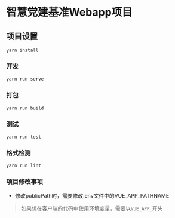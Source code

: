 # 智慧党建基准Webapp项目

## 项目设置
```
yarn install
```

### 开发
```
yarn run serve
```

### 打包
```
yarn run build
```

### 测试
```
yarn run test
```

### 格式检测
```
yarn run lint
```

### 项目修改事项
* 修改publicPath时，需要修改.env文件中的VUE_APP_PATHNAME

> 如果想在客户端的代码中使用环境变量，需要以`VUE_APP_`开头
